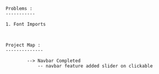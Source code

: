 
        Problems :
        -----------

        1. Font Imports 



        Project Map :
        --------------

                --> Navbar Completed 
                    -- navbar feature added slider on clickable
                    

